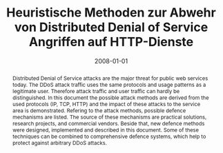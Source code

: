 ---
abstract: Distributed Denial of Service attacks are the major threat for public web
  services today. The DDoS attack traffic uses the same protocols and usage patterns
  as a legitimate user. Therefore attack traffic and user traffic can hardly be distinguished.
  In this document the possible attack methods are derived from the used protocols
  (IP, TCP, HTTP) and the impact of these attacks to the service area is demonstrated.
  Refering to the attack methods, possible defence mechanisms are listed. The source
  of these mechanisms are practical solutions, research projects, and commercial vendors.
  Beside that, new defence methods were designed, implemented and described in this
  document. Some of these techniques can be combined to comprehensive defence systems,
  which help to protect against arbitrary DDoS attacks.
authors:
- Alexander Terczka
date: '2008-01-01'
featured: false
links:
- name: Publik
  url: https://publik.tuwien.ac.at/showentry.php?ID=172111&lang=2
publication_types:
- '7'
publishDate: '2008-01-01'
title: Heuristische Methoden zur Abwehr von Distributed Denial of Service Angriffen
  auf HTTP-Dienste
url_pdf: ''
---